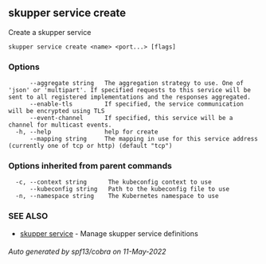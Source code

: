 ## skupper service create

Create a skupper service

```
skupper service create <name> <port...> [flags]
```

### Options

```
      --aggregate string   The aggregation strategy to use. One of 'json' or 'multipart'. If specified requests to this service will be sent to all registered implementations and the responses aggregated.
      --enable-tls         If specified, the service communication will be encrypted using TLS
      --event-channel      If specified, this service will be a channel for multicast events.
  -h, --help               help for create
      --mapping string     The mapping in use for this service address (currently one of tcp or http) (default "tcp")
```

### Options inherited from parent commands

```
  -c, --context string      The kubeconfig context to use
      --kubeconfig string   Path to the kubeconfig file to use
  -n, --namespace string    The Kubernetes namespace to use
```

### SEE ALSO

* [skupper service](skupper_service.md)	 - Manage skupper service definitions

###### Auto generated by spf13/cobra on 11-May-2022
